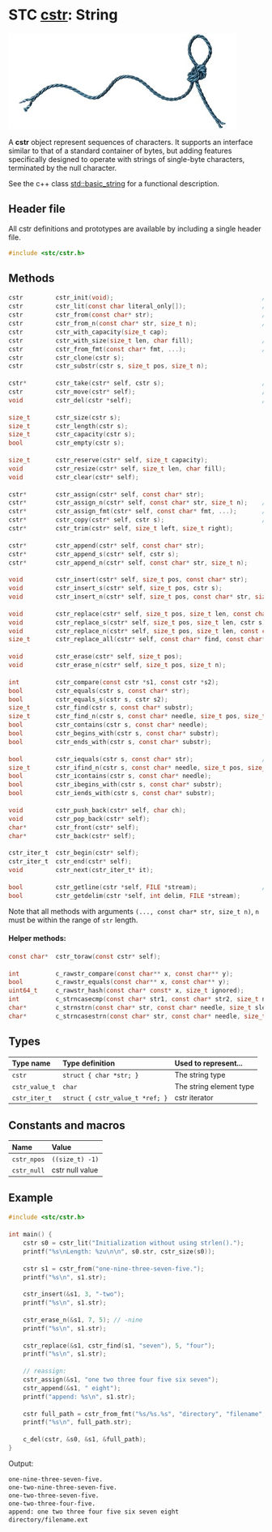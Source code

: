 # STC [cstr](../include/stc/cstr.h): String
![String](pics/string.jpg)

A **cstr** object represent sequences of characters. It supports an interface similar to that of a standard container of bytes, but adding features specifically designed to operate with strings of single-byte characters, terminated by the null character.

See the c++ class [std::basic_string](https://en.cppreference.com/w/cpp/string/basic_string) for a functional description.

## Header file

All cstr definitions and prototypes are available by including a single header file.

```c
#include <stc/cstr.h>
```
## Methods

```c
cstr         cstr_init(void);                                         // constructor; same as cstr_null.
cstr         cstr_lit(const char literal_only[]);                     // cstr from literal; no strlen().
cstr         cstr_from(const char* str);                              // constructor using strlen()
cstr         cstr_from_n(const char* str, size_t n);                  // constructor with specified length
cstr         cstr_with_capacity(size_t cap);
cstr         cstr_with_size(size_t len, char fill);                   // repeat fill len times
cstr         cstr_from_fmt(const char* fmt, ...);                     // printf() formatting
cstr         cstr_clone(cstr s);
cstr         cstr_substr(cstr s, size_t pos, size_t n);

cstr*        cstr_take(cstr* self, cstr s);                           // take the constructed or moved string
cstr         cstr_move(cstr* self);                                   // move string to caller, leave empty string
void         cstr_del(cstr *self);                                    // destructor

size_t       cstr_size(cstr s);
size_t       cstr_length(cstr s);
size_t       cstr_capacity(cstr s);
bool         cstr_empty(cstr s);

size_t       cstr_reserve(cstr* self, size_t capacity);
void         cstr_resize(cstr* self, size_t len, char fill);
void         cstr_clear(cstr* self);

cstr*        cstr_assign(cstr* self, const char* str);
cstr*        cstr_assign_n(cstr* self, const char* str, size_t n);    // assign n first chars of str
cstr*        cstr_assign_fmt(cstr* self, const char* fmt, ...);       // printf() formatting
cstr*        cstr_copy(cstr* self, cstr s);                           // cstr_take(self, cstr_clone(s))
cstr*        cstr_trim(cstr* self, size_t left, size_t right);

cstr*        cstr_append(cstr* self, const char* str);
cstr*        cstr_append_s(cstr* self, cstr s);
cstr*        cstr_append_n(cstr* self, const char* str, size_t n);

void         cstr_insert(cstr* self, size_t pos, const char* str);
void         cstr_insert_s(cstr* self, size_t pos, cstr s);
void         cstr_insert_n(cstr* self, size_t pos, const char* str, size_t n);

void         cstr_replace(cstr* self, size_t pos, size_t len, const char* str);
void         cstr_replace_s(cstr* self, size_t pos, size_t len, cstr s);
void         cstr_replace_n(cstr* self, size_t pos, size_t len, const char* str, size_t n);
size_t       cstr_replace_all(cstr* self, const char* find, const char* replace);

void         cstr_erase(cstr* self, size_t pos);
void         cstr_erase_n(cstr* self, size_t pos, size_t n);

int          cstr_compare(const cstr *s1, const cstr *s2);
bool         cstr_equals(cstr s, const char* str);
bool         cstr_equals_s(cstr s, cstr s2);
size_t       cstr_find(cstr s, const char* substr);
size_t       cstr_find_n(cstr s, const char* needle, size_t pos, size_t nmax);
bool         cstr_contains(cstr s, const char* needle);
bool         cstr_begins_with(cstr s, const char* substr);
bool         cstr_ends_with(cstr s, const char* substr);

bool         cstr_iequals(cstr s, const char* str);                   // prefix i = case-insensitive
size_t       cstr_ifind_n(cstr s, const char* needle, size_t pos, size_t nmax);
bool         cstr_icontains(cstr s, const char* needle);
bool         cstr_ibegins_with(cstr s, const char* substr);
bool         cstr_iends_with(cstr s, const char* substr);

void         cstr_push_back(cstr* self, char ch);
void         cstr_pop_back(cstr* self);
char*        cstr_front(cstr* self);
char*        cstr_back(cstr* self);

cstr_iter_t  cstr_begin(cstr* self);
cstr_iter_t  cstr_end(cstr* self);
void         cstr_next(cstr_iter_t* it);

bool         cstr_getline(cstr *self, FILE *stream);                  // cstr_getdelim(self, '\n', stream)
bool         cstr_getdelim(cstr *self, int delim, FILE *stream);
```

Note that all methods with arguments `(..., const char* str, size_t n)`, `n` must be within the range of `str` length.

#### Helper methods:
```c
const char*  cstr_toraw(const cstr* self);

int          c_rawstr_compare(const char** x, const char** y);
bool         c_rawstr_equals(const char** x, const char** y);
uint64_t     c_rawstr_hash(const char* const* x, size_t ignored);
int          c_strncasecmp(const char* str1, const char* str2, size_t n);
char*        c_strnstrn(const char* str, const char* needle, size_t slen, size_t nmax);
char*        c_strncasestrn(const char* str, const char* needle, size_t slen, size_t nmax);
```

## Types

| Type name         | Type definition                  | Used to represent...     |
|:------------------|:---------------------------------|:-------------------------|
| `cstr`            | `struct { char *str; }`          | The string type          |
| `cstr_value_t`    | `char`                           | The string element type  |
| `cstr_iter_t`     | `struct { cstr_value_t *ref; }`  | cstr iterator            |

## Constants and macros

| Name              | Value             |
|:------------------|:------------------|
|  `cstr_npos`      | `((size_t) -1)`   |
|  `cstr_null`      | cstr null value   |

## Example
```c
#include <stc/cstr.h>

int main() {
    cstr s0 = cstr_lit("Initialization without using strlen().");
    printf("%s\nLength: %zu\n\n", s0.str, cstr_size(s0));

    cstr s1 = cstr_from("one-nine-three-seven-five.");
    printf("%s\n", s1.str);

    cstr_insert(&s1, 3, "-two");
    printf("%s\n", s1.str);

    cstr_erase_n(&s1, 7, 5); // -nine
    printf("%s\n", s1.str);

    cstr_replace(&s1, cstr_find(s1, "seven"), 5, "four");
    printf("%s\n", s1.str);

    // reassign:
    cstr_assign(&s1, "one two three four five six seven");
    cstr_append(&s1, " eight");
    printf("append: %s\n", s1.str);

    cstr full_path = cstr_from_fmt("%s/%s.%s", "directory", "filename", "ext");
    printf("%s\n", full_path.str);

    c_del(cstr, &s0, &s1, &full_path);
}
```
Output:
```
one-nine-three-seven-five.
one-two-nine-three-seven-five.
one-two-three-seven-five.
one-two-three-four-five.
append: one two three four five six seven eight
directory/filename.ext
```
